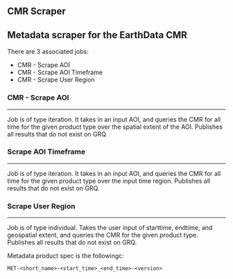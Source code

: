 ## CMR Scraper
Metadata scraper for the EarthData CMR
----
There are 3 associated jobs:
- CMR - Scrape AOI
- CMR - Scrape AOI Timeframe
- CMR - Scrape User Region

### CMR - Scrape AOI
-----
Job is of type iteration. It takes in an input AOI, and queries the CMR for all time for the given product type over the spatial extent of the AOI. Publishes all results that do not exist on GRQ.

### Scrape AOI Timeframe
-----
Job is of type iteration. It takes in an input AOI, and queries the CMR for all time for the given product type over the input time region. Publishes all results that do not exist on GRQ.

### Scrape User Region
-----
Job is of type individual. Takes the user input of starttime, endtime, and geospatial extent, and queries the CMR for the given product type. Publishes all results that do not exist on GRQ.

Metadata product spec is the followingc:

    MET-<short_name>-<start_time>_<end_time>-<version>
